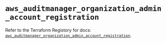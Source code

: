 # `aws_auditmanager_organization_admin_account_registration`

Refer to the Terraform Registory for docs: [`aws_auditmanager_organization_admin_account_registration`](https://registry.terraform.io/providers/hashicorp/aws/5.13.1/docs/resources/auditmanager_organization_admin_account_registration).
